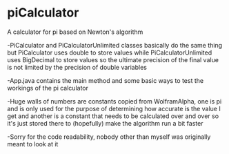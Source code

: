 # piCalculator
A calculator for pi based on Newton's algorithm

-PiCalculator and PiCalculatorUnlimited classes basically do the same thing but PiCalculator uses double to store values while PiCalculatorUnlimited uses BigDecimal to store values so the ultimate precision of the final value is not limited by the precision of double variables

-App.java contains the main method and some basic ways to test the workings of the pi calculator

-Huge walls of numbers are constants copied from WolframAlpha, one is pi and is only used for the purpose of determining how accurate is the value I get and another is a constant that needs to be calculated over and over so it's just stored there to (hopefully) make the algorithm run a bit faster

-Sorry for the code readability, nobody other than myself was originally meant to look at it
